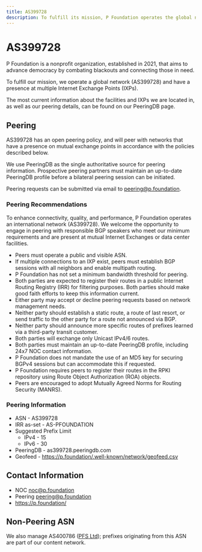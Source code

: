 ```yaml
---
title: AS399728
description: To fulfill its mission, P Foundation operates the global network (AS399728).
---
```


# AS399728

P Foundation is a nonprofit organization, established in 2021, that aims to advance democracy by combating blackouts and connecting those in need.

To fulfill our mission, we operate a global network (AS399728) and have a presence at multiple Internet Exchange Points (IXPs).

The most current information about the facilities and IXPs we are located in, as well as our peering details, can be found on our PeeringDB page.

## Peering

AS399728 has an open peering policy, and will peer with networks that have a presence on mutual exchange points in accordance with the policies described below.

We use PeeringDB as the single authoritative source for peering information. Prospective peering partners must maintain an up-to-date PeeringDB profile before a bilateral peering session can be initiated.

Peering requests can be submitted via email to peering@p.foundation.

### Peering Recommendations

To enhance connectivity, quality, and performance, P Foundation operates an international network (AS399728). We welcome the opportunity to engage in peering with responsible BGP speakers who meet our minimum requirements and are present at mutual Internet Exchanges or data center facilities.

- Peers must operate a public and visible ASN.
- If multiple connections to an IXP exist, peers must establish BGP sessions with all neighbors and enable multipath routing.
- P Foundation has not set a minimum bandwidth threshold for peering.
- Both parties are expected to register their routes in a public Internet Routing Registry (IRR) for filtering purposes. Both parties should make good faith efforts to keep this information current.
- Either party may accept or decline peering requests based on network management needs.
- Neither party should establish a static route, a route of last resort, or send traffic to the other party for a route not announced via BGP.
- Neither party should announce more specific routes of prefixes learned via a third-party transit customer.
- Both parties will exchange only Unicast IPv4/6 routes.
- Both parties must maintain an up-to-date PeeringDB profile, including 24x7 NOC contact information.
- P Foundation does not mandate the use of an MD5 key for securing BGPv4 sessions but can accommodate this if requested.
- P Foundation requires peers to register their routes in the RPKI repository using Route Object Authorization (ROA) objects.
- Peers are encouraged to adopt Mutually Agreed Norms for Routing Security (MANRS).

### Peering Information

- ASN - AS399728
- IRR as-set - AS-PFOUNDATION
- Suggested Prefix Limit
  - IPv4 - 15
  - IPv6 - 30
- PeeringDB - as399728.peeringdb.com
- Geofeed - https://p.foundation/.well-known/network/geofeed.csv

## Contact Information

- NOC noc@p.foundation
- Peering peering@p.foundation
- https://p.foundation/

## Non-Peering ASN

We also manage AS400786 ([PFS Ltd](/pfs)); prefixes originating from this ASN are part of our content network.
